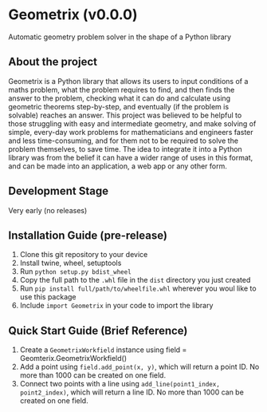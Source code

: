 # Geometrix (v0.0.0)
Automatic geometry problem solver in the shape of a Python library

## About the project
Geometrix is a Python library that allows its users to input conditions of a maths problem, what the problem requires to find, and then finds the answer to the problem, checking what it can do and calculate using geometric theorems step-by-step, and eventually (if the problem is solvable) reaches an answer. This project was believed to be helpful to those struggling with easy and intermediate geometry, and make solving of simple, every-day work problems for mathematicians and engineers faster and less time-consuming, and for them not to be required to solve the problem themselves, to save time. The idea to integrate it into a Python library was from the belief it can have a wider range of uses in this format, and can be made into an application, a web app or any other form. 

## Development Stage
Very early (no releases)

## Installation Guide (pre-release)
1. Clone this git repository to your device
2. Install twine, wheel, setuptools
3. Run `python setup.py bdist_wheel`
4. Copy the full path to the `.whl` file in the `dist` directory you just created
5. Run `pip install full/path/to/wheelfile.whl` wherever you woul like to use this package
6. Include `import Geometrix` in your code to import the library

## Quick Start Guide (Brief Reference)
1. Create a `GeometrixWorkfield` instance using field = Geomterix.GeometrixWorkfield()
2. Add a point using `field.add_point(x, y)`, which will return a point ID. No more than 1000 can be created on one field.
3. Connect two points with a line using `add_line(point1_index, point2_index)`, which will return a line ID. No more than 1000 can be created on one field.
